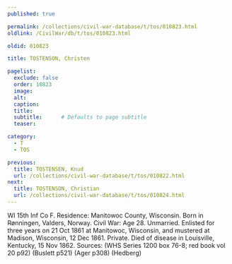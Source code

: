 ```yaml
---
published: true

permalink: /collections/civil-war-database/t/tos/010823.html
oldlink: /CivilWar/db/t/tos/010823.html

oldid: 010823

title: TOSTENSON, Christen

pagelist:
  exclude: false
  order: 10823
  image: 
  alt:
  caption:
  title:
  subtitle:      # Defaults to page subtitle
  teaser:

category: 
  - T 
  - TOS

previous:
  title: TOSTENSEN, Knud
  url: /collections/civil-war-database/t/tos/010822.html  
next:
  title: TOSTENSON, Christian
  url: /collections/civil-war-database/t/tos/010824.html   
---
```

WI 15th Inf Co F. Residence: Manitowoc County, Wisconsin. Born in R&oslash;nningen, Valders, Norway. Civil War: Age 28. Unmarried. Enlisted for three years on 21 Oct 1861 at Manitowoc, Wisconsin, and mustered at Madison, Wisconsin, 12 Dec 1861. Private. Died of disease in Louisville, Kentucky, 15 Nov 1862. Sources: (WHS Series 1200 box 76-8; red book vol 20 p92) (Buslett p521) (Ager p308) (Hedberg)